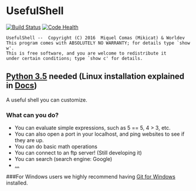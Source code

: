 # UsefulShell  

[![Build Status](https://travis-ci.org/Worldev/UsefulShell.svg)](https://travis-ci.org/Worldev/UsefulShell) [![Code Health](https://landscape.io/github/Worldev/UsefulShell/master/landscape.svg?style=flat)](https://landscape.io/github/Worldev/UsefulShell/master)

    UsefulShell --  Copyright (C) 2016  Miquel Comas (Mikicat) & Worldev
    This program comes with ABSOLUTELY NO WARRANTY; for details type `show w'.
    This is free software, and you are welcome to redistribute it
    under certain conditions; type `show c' for details.

## [Python 3.5](https://python.org/downloads/) needed (Linux installation explained in [Docs](https://github.com/Worldev/UsefulShell/wiki/Docs#getting-it))
A useful shell you can customize.

### What can you do?
* You can evaluate simple expressions, such as 5 == 5, 4 > 3, etc.
* You can also open a port in your localhost, and ping websites to see if they are up.
* You can do basic math operations
* You can connect to an ftp server! (Still developing it)
* You can search (search engine: Google)
* [...](https://github.com/Worldev/UsefulShell/wiki)

###For Windows users we highly recommend having [Git for Windows](https://git-scm.com/download/win) installed.